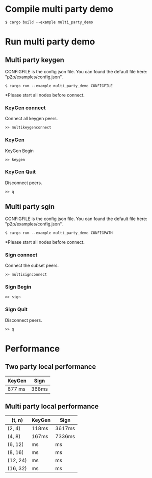 # Compile multi party demo

```shell
$ cargo build --example multi_party_demo
```

# Run multi party demo

## Multi party keygen

CONFIGFILE is the config json file. You can found the default file here: "p2p/examples/config.json".
```
$ cargo run --example multi_party_demo CONFIGFILE
```

*Please start all nodes before connect.

### KeyGen connect

Connect all keygen peers.
```
>> multikeygenconnect
```

### KeyGen

KeyGen Begin
```
>> keygen
```

### KeyGen Quit

Disconnect peers.
```
>> q
```

## Multi party sgin

CONFIGFILE is the config json file. You can found the default file here: "p2p/examples/config.json".
```
$ cargo run --example multi_party_demo CONFIGPATH
```

*Please start all nodes before connect.

### Sign connect

Connect the subset peers.
```
>> multisignconnect
```

### Sign Begin

```
>> sign
```

### Sign Quit

Disconnect peers.
```
>> q
```







# Performance

## Two party local performance

KeyGen | Sign
-------| -----
877 ms | 368ms


## Multi party local performance
(t, n) | KeyGen | Sign
------ | ------ | ----
(2, 4) | 118ms | 3617ms
(4, 8) | 167ms | 7336ms
(6, 12) | ms | ms
(8, 16) | ms | ms
(12, 24) | ms | ms
(16, 32) | ms | ms